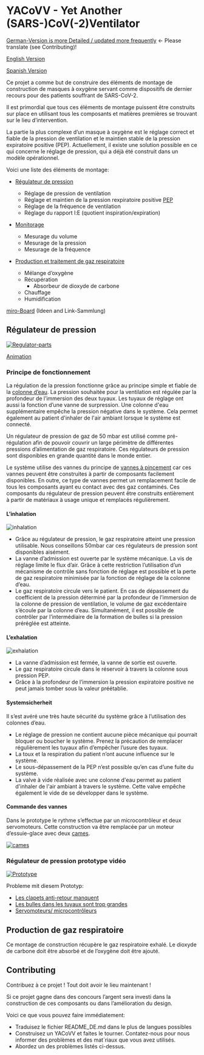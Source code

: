 # YACoVV - Yet Another (SARS-)CoV(-2)Ventilator

[German-Version is more Detailed / updated more frequently](README_DE.md) <- Please translate (see Contributing)!

[English Version](README.md)

[Spanish Version](README_ES.md)

Ce projet a comme but de construire des éléments de montage de construction de masques à oxygène servant comme dispositifs de dernier recours pour des patients souffrant de SARS-CoV-2.

Il est primordial que tous ces éléments de montage puissent être construits sur place en utilisant tous les composants et matières premières se trouvant sur le lieu d’intervention.

La partie la plus complexe d’un masque à oxygène est le réglage correct et fiable de la pression de ventilation et le maintien stable de la pression expiratoire positive (PEP).
Actuellement, il existe une solution possible en ce qui concerne le réglage de pression, qui a déjà été construit dans un modèle opérationnel.

Voici une liste des éléments de montage:

- [Régulateur de pression](#Druckregler)
    - Réglage de pression de ventilation
    - Réglage et maintien de la pression rexpiratoire positive [PEP](https://fr.wikipedia.org/wiki/Pression_expiratoire_positive)
    - Réglage de la fréquence de ventilation
    - Réglage du rapport l:E (quotient inspiration/expiration)

- [Monitorage](MONITORING_DE.md)
    - Mesurage du volume
    - Mesurage de la pression
    - Mesurage de la fréquence

- [Production et traitement de gaz respiratoire](#Atemgaserzeugung)
    - Mélange d’oxygène
    - Récupération
        - Absorbeur de dioxyde de carbone
    - Chauffage
    - Humidification

[miro-Board](https://miro.com/app/board/o9J_kuxCsRI=/) (Ideen and Link-Sammlung)

## Régulateur de pression

[![Regulator-parts](img/system_fr.jpg)](https://www.youtube.com/watch?v=yE1sUh0wc-A)

[Animation](https://www.youtube.com/watch?v=yE1sUh0wc-A)

### Principe de fonctionnement

La régulation de la pression fonctionne grâce au principe simple et fiable de la [colonne d’eau](https://de.wikipedia.org/wiki/Meter_Wassers%C3%A4ule). La pression souhaitée pour la ventilation est régulée par la profondeur de l’immersion des deux tuyaux. Les tuyaux de réglage ont aussi la fonction d’une vanne de surpression. Une colonne d'eau supplémentaire empêche la pression négative dans le système. Cela permet également au patient d'inhaler de l'air ambiant lorsque le système est connecté.

Un régulateur de pression de gaz de 50 mbar est utilisé comme pré-régulation afin de pouvoir couvrir un large périmètre de différentes pressions d’alimentation de gaz respiratoire.
Ces régulateurs de pression sont disponibles en grande quantité dans le monde entier.

Le système utilise des vannes du principe de [vannes à pincement](https://www.ako-armaturen.de/produkte/mechanische-schlauchquetschventile.html) car ces vannes peuvent être construites à partir de composants facilement disponibles. En outre, ce type de vannes permet un remplacement facile de tous les composants ayant eu contact avec des gaz contaminés.
Ces composants du régulateur de pression peuvent être construits entièrement à partir de matériaux à usage unique et remplacés régulièrement.

#### L’inhalation
![inhalation](img/insp_fr.jpg)

- Grâce au régulateur de pression, le gaz respiratoire atteint une pression utilisable. Nous conseillons 50mbar car ces régulateurs de pression sont disponibles aisément.
- La vanne d’admission est ouverte par le système mécanique. La vis de réglage limite le flux d’air. Grâce à cette restriction l’utilisation d’un mécanisme de contrôle sans fonction de réglage est possible et la perte de gaz respiratoire minimisée par la fonction de réglage de la colonne d’eau.
- Le gaz respiratoire circule vers le patient. En cas de dépassement du coefficient de la pression déterminé par la profondeur de l’immersion de la colonne de pression de ventilation, le volume de gaz excédentaire s’écoule par la colonne d’eau. Simultanément, il est possible de contrôler par l’intermédiaire de la formation de bulles si la pression préréglée est atteinte.

#### L’exhalation
![exhalation](img/exp_fr.jpg)

- La vanne d’admission est fermée, la vanne de sortie est ouverte.
- Le gaz respiratoire circule dans le réservoir à travers la colonne sous pression PEP.
- Grâce à la profondeur de l’immersion la pression expiratoire positive ne peut jamais tomber sous la valeur préétablie.

#### Systemsicherheit

Il s’est avéré une très haute sécurité du système grâce à l’utilisation des colonnes d’eau.

- Le réglage de pression ne contient aucune pièce mécanique qui pourrait bloquer ou boucher le système. Prenez la précaution de remplacer régulièrement les tuyaux afin d’empêcher l’usure des tuyaux.
- La toux et la respiration du patient n’ont aucune influence sur le système.
- Le sous-dépassement de la PEP n’est possible qu’en cas d’une fuite du système.
- La valve à vide réalisée avec une colonne d'eau permet au patient d'inhaler de l'air ambiant à travers le système. Cette valve empêche également le vide de se développer dans le système.

#### Commande des vannes

Dans le prototype le rythme s’effectue par un microcontrôleur et deux servomoteurs. Cette construction va être remplacée par un moteur d’essuie-glace avec deux [cames](https://fr.wikipedia.org/wiki/Came_(m%C3%A9canique)).

[![cames](img/camdisc.gif)](https://autode.sk/3dx6EbZ)

### Régulateur de pression prototype vidéo
[![Prototype](img/prototype.jpg)](https://www.youtube.com/watch?v=eBIlyaHW4l0)

Probleme mit diesem Prototyp:
- [Les clapets anti-retour manquent](https://github.com/auenkind/YACoVV/issues/3)
- [Les bulles dans les tuyaux sont trop grandes](https://github.com/auenkind/YACoVV/issues/1)
- [Servomoteurs/ microcontrôleurs](https://github.com/auenkind/YACoVV/issues/2)

## Production de gaz respiratoire
Ce montage de construction récupère le gaz respiratoire exhalé. Le dioxyde de carbone doit être absorbé et de l’oxygène doit être ajouté.

## Contributing
Contribuez à ce projet ! Tout doit avoir le lieu maintenant !

Si ce projet gagne dans des concours l’argent sera investi dans la construction de ces composants ou dans l’amélioration du design.

Voici ce que vous pouvez faire immédiatement:

- Traduisez le fichier README_DE.md dans le plus de langues possibles
- Construisez un YACoVV et faites le tourner. Contatez-nous pour nous informer des problèmes et des mat´riaux que vous avez utilisés.
- Abordez un des problèmes listés ci-dessus.
